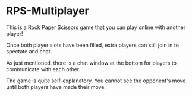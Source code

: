 # RPS-Multiplayer

This is a Rock Paper Scissors game that you can play online with another player!

Once both player slots have been filled, extra players can still join in to spectate and chat.

As just mentioned, there is a chat window at the bottom for players to communicate with each other.

The game is quite self-explanatory. You cannot see the opponent's move until both players have made their move.